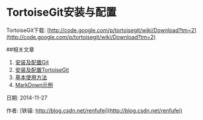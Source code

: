 TortoiseGit安装与配置
==


TortoiseGit下载: [http://code.google.com/p/tortoisegit/wiki/Download?tm=2](http://code.google.com/p/tortoisegit/wiki/Download?tm=2)











##相关文章

1. [安装及配置Git](01_GitInstall.md)
1. [安装及配置TortoiseGit](02_TortoiseGit.md)
1. [基本使用方法](03_Usage.md)
1. [MarkDown示例](04_MarkDownDemo.md)


日期: 2014-11-27

作者: [铁锚: http://blog.csdn.net/renfufei](http://blog.csdn.net/renfufei)

